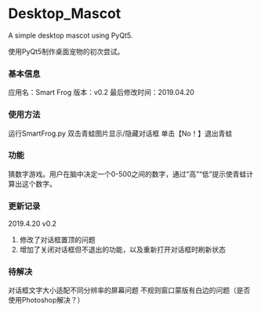 # Desktop_Mascot

A simple desktop mascot using PyQt5.

使用PyQt5制作桌面宠物的初次尝试。


### 基本信息
应用名：Smart Frog
版本：v0.2
最后修改时间：2019.04.20

### 使用方法
运行SmartFrog.py
双击青蛙图片显示/隐藏对话框
单击【No！】退出青蛙


### 功能
猜数字游戏。用户在脑中决定一个0-500之间的数字，通过“高”“低”提示使青蛙计算出这个数字。


### 更新记录
2019.4.20	 v0.2
1. 修改了对话框置顶的问题
2.  增加了关闭对话框但不退出的功能，以及重新打开对话框时刷新状态


### 待解决
对话框文字大小适配不同分辨率的屏幕问题
不规则窗口蒙版有白边的问题（是否使用Photoshop解决？）

